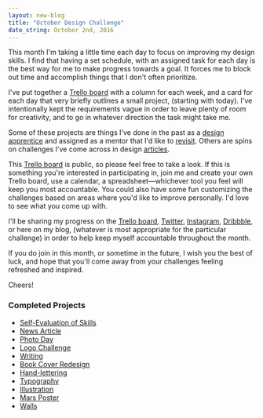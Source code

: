 ```yaml
---
layout: new-blog
title: "October Design Challenge"
date_string: October 2nd, 2016
---
```


This month I'm taking a little time each day to focus on improving my design skills. I find that having a set schedule, with an assigned task for each day is the best way for me to make progress towards a goal. It forces me to block out time and accomplish things that I don't often prioritize.

I've put together a <a href="https://trello.com/b/enFpLVAz/october-design-challenge" target="_blank">Trello board</a> with a column for each week, and a card for each day that very briefly outlines a small project, (starting with today). I've intentionally kept the requirements vague in order to leave plenty of room for creativity, and to go in whatever direction the task might take me.

Some of these projects are things I've done in the past as a <a href="http://stephaniebriones.com/apprenticeship" target="_blank">design apprentice</a> and assigned as a mentor that I'd like to <a href="http://blog.stephaniebriones.com/testing/skills/index.html" target="_blank">revisit</a>. Others are spins on challenges I've come across in design <a href="https://creativemarket.com/blog/how-to-become-a-better-designer-in-30-days-the-challenge" target="_blank">articles</a>.

This <a href="https://trello.com/b/enFpLVAz/october-design-challenge" target="_blank">Trello board</a> is public, so please feel free to take a look. If this is something you're interested in participating in, join me and create your own Trello board, use a calendar, a spreadsheet—whichever tool you feel will keep you most accountable. You could also have some fun customizing the challenges based on areas where you'd like to improve personally. I'd love to see what you come up with.

I'll be sharing my progress on the <a href="https://trello.com/b/enFpLVAz/october-design-challenge" target="_blank">Trello board</a>, <a href="https://twitter.com/smbriones" target="_blank">Twitter</a>, <a href="https://www.instagram.com/smbriones/" target="_blank">Instagram</a>, <a href="https://dribbble.com/smbriones" target="_blank">Dribbble</a>, or here on my blog, (whatever is most appropriate for the particular challenge) in order to help keep myself accountable throughout the month.

If you do join in this month, or sometime in the future, I wish you the best of luck, and hope that you'll come away from your challenges feeling refreshed and inspired.

Cheers!

### Completed Projects
- [Self-Evaluation of Skills](http://stephaniebriones.com/self-evaluation)
- [News Article](http://stephaniebriones.com/news-article)
- [Photo Day](http://stephaniebriones.com/photo-day)
- [Logo Challenge](http://stephaniebriones.com/work/projects/rest-hooks.html)
- [Writing](http://blog.stephaniebriones.com/2016/10/07/time-to-raise-my-apm.html)
- [Book Cover Redesign](https://dribbble.com/shots/3016276-Book-Cover-Redesign)
- [Hand-lettering](https://dribbble.com/shots/3019228-October)
- [Typography](https://dribbble.com/shots/3024416-Usable-Beautiful)
- [Illustration](https://dribbble.com/shots/3034370-Spooky)
- [Mars Poster](https://dribbble.com/shots/3031363-Mars-Poster)
- [Walls](http://stephaniebriones.com/walls)
